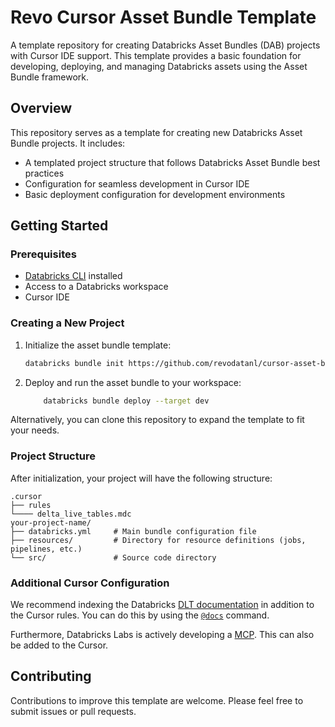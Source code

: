 # Revo Cursor Asset Bundle Template

A template repository for creating Databricks Asset Bundles (DAB) projects with Cursor IDE support. This template provides a basic foundation for developing, deploying, and managing Databricks assets using the Asset Bundle framework.

## Overview

This repository serves as a template for creating new Databricks Asset Bundle projects. It includes:

- A templated project structure that follows Databricks Asset Bundle best practices
- Configuration for seamless development in Cursor IDE
- Basic deployment configuration for development environments

## Getting Started

### Prerequisites

- [Databricks CLI](https://docs.databricks.com/dev-tools/cli/index.html) installed
- Access to a Databricks workspace
- Cursor IDE

### Creating a New Project

1. Initialize the asset bundle template: 
 
    ```BASH
    databricks bundle init https://github.com/revodatanl/cursor-asset-bundle-template.git --profile <profile>
    ```

2. Deploy and run the asset bundle to your workspace: 

    ```BASH 
        databricks bundle deploy --target dev
    ```

Alternatively, you can clone this repository to expand the template to fit your needs.

### Project Structure

After initialization, your project will have the following structure:

```
.cursor
├── rules
└──── delta_live_tables.mdc
your-project-name/
├── databricks.yml     # Main bundle configuration file
├── resources/         # Directory for resource definitions (jobs, pipelines, etc.)
└── src/               # Source code directory
```

### Additional Cursor Configuration

We recommend indexing the Databricks [DLT documentation](https://docs.databricks.com/aws/en/dlt) in addition to the Cursor rules. You can do this by using the [`@docs`](https://docs.cursor.com/context/@-symbols/@-docs) command.

Furthermore, Databricks Labs is actively developing a [MCP](https://github.com/databrickslabs/mcp?tab=readme-ov-file#unity-catalog-server). This can also be added to the Cursor.

## Contributing

Contributions to improve this template are welcome. Please feel free to submit issues or pull requests.
